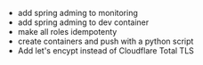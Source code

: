 - add spring adming to monitoring
- add spring adming to dev container
- make all roles idempotenty
- create containers and push with a python script
- Add let's encypt instead of Cloudflare Total TLS
